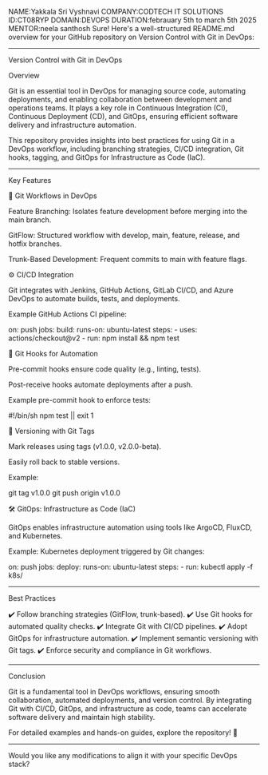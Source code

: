 NAME:Yakkala Sri Vyshnavi
COMPANY:CODTECH IT SOLUTIONS
ID:CT08RYP
DOMAIN:DEVOPS
DURATION:febrauary 5th to march 5th 2025
MENTOR:neela santhosh
Sure! Here's a well-structured README.md overview for your GitHub repository on Version Control with Git in DevOps:


---

Version Control with Git in DevOps

Overview

Git is an essential tool in DevOps for managing source code, automating deployments, and enabling collaboration between development and operations teams. It plays a key role in Continuous Integration (CI), Continuous Deployment (CD), and GitOps, ensuring efficient software delivery and infrastructure automation.

This repository provides insights into best practices for using Git in a DevOps workflow, including branching strategies, CI/CD integration, Git hooks, tagging, and GitOps for Infrastructure as Code (IaC).


---

Key Features

🚀 Git Workflows in DevOps

Feature Branching: Isolates feature development before merging into the main branch.

GitFlow: Structured workflow with develop, main, feature, release, and hotfix branches.

Trunk-Based Development: Frequent commits to main with feature flags.


⚙️ CI/CD Integration

Git integrates with Jenkins, GitHub Actions, GitLab CI/CD, and Azure DevOps to automate builds, tests, and deployments.

Example GitHub Actions CI pipeline:

on: push
jobs:
  build:
    runs-on: ubuntu-latest
    steps:
      - uses: actions/checkout@v2
      - run: npm install && npm test

🔄 Git Hooks for Automation

Pre-commit hooks ensure code quality (e.g., linting, tests).

Post-receive hooks automate deployments after a push.


Example pre-commit hook to enforce tests:

#!/bin/sh
npm test || exit 1

📌 Versioning with Git Tags

Mark releases using tags (v1.0.0, v2.0.0-beta).

Easily roll back to stable versions.


Example:

git tag v1.0.0
git push origin v1.0.0

🛠 GitOps: Infrastructure as Code (IaC)

GitOps enables infrastructure automation using tools like ArgoCD, FluxCD, and Kubernetes.

Example: Kubernetes deployment triggered by Git changes:

on: push
jobs:
  deploy:
    runs-on: ubuntu-latest
    steps:
      - run: kubectl apply -f k8s/


---

Best Practices

✔️ Follow branching strategies (GitFlow, trunk-based).
✔️ Use Git hooks for automated quality checks.
✔️ Integrate Git with CI/CD pipelines.
✔️ Adopt GitOps for infrastructure automation.
✔️ Implement semantic versioning with Git tags.
✔️ Enforce security and compliance in Git workflows.


---

Conclusion

Git is a fundamental tool in DevOps workflows, ensuring smooth collaboration, automated deployments, and version control. By integrating Git with CI/CD, GitOps, and infrastructure as code, teams can accelerate software delivery and maintain high stability.

For detailed examples and hands-on guides, explore the repository! 🚀


---

Would you like any modifications to align it with your specific DevOps stack?
